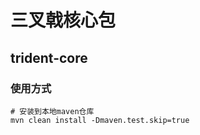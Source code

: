 # 三叉戟核心包

## trident-core


### 使用方式

```
# 安装到本地maven仓库
mvn clean install -Dmaven.test.skip=true
```
